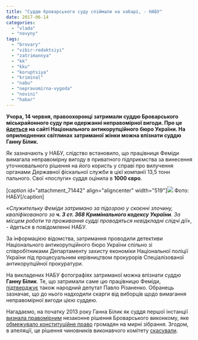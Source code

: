 ```yaml
---
title: "Суддю броварського суду спіймали на хабарі, - НАБУ"
date: 2017-06-14
categories: 
  - "vlada"
  - "novyny"
tags: 
  - "brovary"
  - "vibir-redaktsiyi"
  - "zatrimannya"
  - "kk"
  - "kku"
  - "koruptsiya"
  - "kriminal"
  - "nabu"
  - "nepravomirna-vygoda"
  - "novini"
  - "habar"
---
```


**Учора, 14 червня, правоохоронці затримали суддю Броварського міськрайонного суду при одержанні неправомірної вигоди. Про це [йдеться](https://nabu.gov.ua/novyny/suddyu-brovarskogo-miskrayonnogo-sudu-kyyivskoyi-oblasti-vykryto-na-garyachomu) на сайті Національного антикорупційного бюро України. На оприлюднених світлинах затриманої жінки можна впізнати суддю Ганну Білик.**

Як зазначають у НАБУ, слідство встановило, що працівниця Феміди вимагала неправомірну вигоду в приватного підприємства за винесення уточнювального рішення на його користь у справі про вилучення органами Державної фіскальної служби в цієї компанії 13,5 тонн пального. Свої «послуги» суддя оцінила в **1000 євро**.

\[caption id="attachment\_71442" align="aligncenter" width="519"\][![](https://mpz.brovary.org/wp-content/uploads/2017/06/suddya-Bilyk-habar-yevro-zatrymannya-NABU.jpg)](https://mpz.brovary.org/wp-content/uploads/2017/06/suddya-Bilyk-habar-yevro-zatrymannya-NABU.jpg) Фото: НАБУ\[/caption\]

«_Служительку Феміди затримано за підозрою у скоєнні злочину, кваліфікованого за **ч. 3 ст. 368 Кримінального кодексу України**. За місцем роботи та проживання судді проводяться невідкладні слідчі дії_», - йдеться в повідомленні НАБУ.

За інформацією відомства, затримання проводили детективи Національного антикорупційного бюро України спільно зі співробітниками Департаменту захисту економіки Національної поліції України під процесуальним керівництвом прокурорів Спеціалізованої антикорупційної прокуратури.

На викладених НАБУ фотографіях затриманої можна впізнати суддю **Ганну Білик**. Те, що затримали саме цю працівницю Феміди, [підтверджує](https://www.facebook.com/pavlo.rizanenko/posts/1060708244029889) також народний депутат Павло Різаненко. Обранець зазначає, що до нього надходили скарги від виборців щодо вимагання неправомірної вигоди цією суддею.

Нагадаємо, на початку 2013 року Ганна Білик як суддя першої інстанції [визнала правомірним](https://mpz.brovary.org/sud-viznav-zakonnim-obmezhennya-svobodi-mirnih-zibran-u-brovarah/) незаконне рішення Броварського виконкому, яке [обмежувало конституційне право](https://mpz.brovary.org/rishennyam-vikonkomu-obmezheno-pravo-brovarchan-na-mirni-zbori/) громадян на мирні зібрання. Згодом, в апеляції, це рішення чиновників виконавчого комітету [скасували](https://mpz.brovary.org/apelyatsiyniy-sud-viznav-nezakonnim-rishennya-shho-obmezhuvalo-mirni-zibrannya/).

